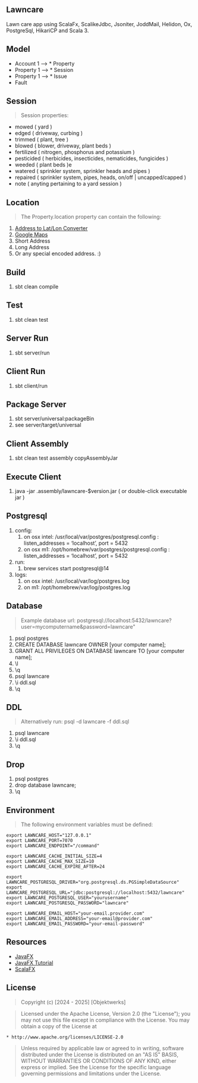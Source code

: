 Lawncare
--------
Lawn care app using ScalaFx, ScalikeJdbc, Jsoniter, JoddMail, Helidon, Ox, PostgreSql, HikariCP and Scala 3.

Model
-----
* Account 1 --> * Property
* Property 1 --> * Session
* Property 1 --> * Issue
* Fault

Session
-------
>Session properties:
* mowed ( yard )
* edged ( driveway, curbing )
* trimmed ( plant, tree )
* blowed ( blower, driveway, plant beds )
* fertilized ( nitrogen, phosphorus and potassium )
* pesticided ( herbicides, insecticides, nematicides, fungicides )
* weeded ( plant beds )e
* watered ( sprinkler system, sprinkler heads and pipes )
* repaired ( sprinkler system, pipes, heads, on/off | uncapped/capped )
* note ( anyting pertaining to a yard session )

Location
--------
>The Property.location property can contain the following:
1. [Address to Lat/Lon Converter](https://www.latlong.net/convert-address-to-lat-long.html)
2. [Google Maps](https://support.google.com/maps/answer/18539?hl=en&co=GENIE.Platform=Android)
3. Short Address
4. Long Address
5. Or any special encoded address. :)

Build
-----
1. sbt clean compile

Test
----
1. sbt clean test

Server Run
----------
1. sbt server/run

Client Run
----------
1. sbt client/run

Package Server
--------------
1. sbt server/universal:packageBin
2. see server/target/universal

Client Assembly
---------------
1. sbt clean test assembly copyAssemblyJar

Execute Client
--------------
1. java -jar .assembly/lawncare-$version.jar ( or double-click executable jar )

Postgresql
----------
1. config:
    1. on osx intel: /usr/local/var/postgres/postgresql.config : listen_addresses = ‘localhost’, port = 5432
    2. on osx m1: /opt/homebrew/var/postgres/postgresql.config : listen_addresses = ‘localhost’, port = 5432
2. run:
    1. brew services start postgresql@14
3. logs:
    1. on osx intel: /usr/local/var/log/postgres.log
    2. on m1: /opt/homebrew/var/log/postgres.log

Database
--------
>Example database url: postgresql://localhost:5432/lawncare?user=mycomputername&password=lawncare"
1. psql postgres
2. CREATE DATABASE lawncare OWNER [your computer name];
3. GRANT ALL PRIVILEGES ON DATABASE lawncare TO [your computer name];
4. \l
5. \q
6. psql lawncare
7. \i ddl.sql
8. \q

DDL
---
>Alternatively run: psql -d lawncare -f ddl.sql
1. psql lawncare
2. \i ddl.sql
3. \q

Drop
----
1. psql postgres
2. drop database lawncare;
3. \q

Environment
-----------
>The following environment variables must be defined:
```
export LAWNCARE_HOST="127.0.0.1"
export LAWNCARE_PORT=7070
export LAWNCARE_ENDPOINT="/command"

export LAWNCARE_CACHE_INITIAL_SIZE=4
export LAWNCARE_CACHE_MAX_SIZE=10
export LAWNCARE_CACHE_EXPIRE_AFTER=24

export LAWNCARE_POSTGRESQL_DRIVER="org.postgresql.ds.PGSimpleDataSource"
export LAWNCARE_POSTGRESQL_URL="jdbc:postgresql://localhost:5432/lawncare"
export LAWNCARE_POSTGRESQL_USER="yourusername"
export LAWNCARE_POSTGRESQL_PASSWORD="lawncare"

export LAWNCARE_EMAIL_HOST="your-email.provider.com"
export LAWNCARE_EMAIL_ADDRESS="your-email@provider.com"
export LAWNCARE_EMAIL_PASSWORD="your-email-password"
```

Resources
---------
* [JavaFX](https://openjfx.io/index.html)
* [JavaFX Tutorial](https://jenkov.com/tutorials/javafx/index.html)
* [ScalaFX](http://www.scalafx.org/)


License
-------
>Copyright (c) [2024 - 2025] [Objektwerks]

>Licensed under the Apache License, Version 2.0 (the "License");
you may not use this file except in compliance with the License.
You may obtain a copy of the License at

    * http://www.apache.org/licenses/LICENSE-2.0

>Unless required by applicable law or agreed to in writing, software
distributed under the License is distributed on an "AS IS" BASIS,
WITHOUT WARRANTIES OR CONDITIONS OF ANY KIND, either express or implied.
See the License for the specific language governing permissions and
limitations under the License.

